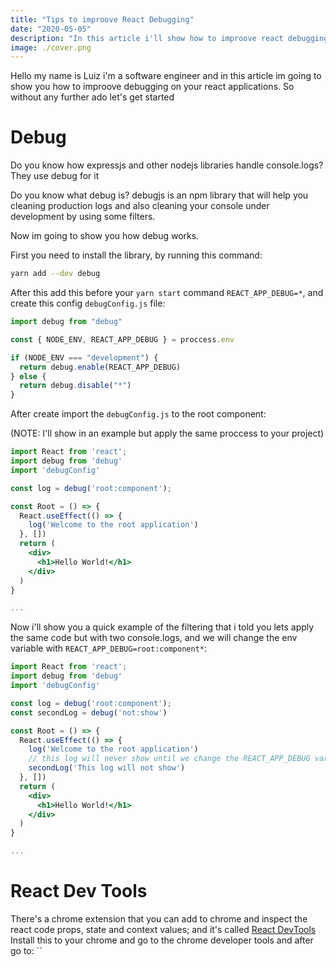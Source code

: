 ```yaml
---
title: "Tips to improove React Debugging"
date: "2020-05-05"
description: "In this article i'll show how to improove react debugging with some little tips using: Debug, React DevTools, and using the chrome debugging with breakpoints"
image: ./cover.png
---
```


Hello my name is Luiz i'm a software engineer and in this article im going to show you how to improove
debugging on your react applications.
So without any further ado let's get started

# Debug

Do you know how expressjs and other nodejs libraries handle console.logs? They use debug for it

Do you know what debug is? debugjs is an npm library that will help you cleaning production logs and also
cleaning your console under development by using some filters.

Now im going to show you how debug works.

First you need to install the library, by running this command:

```sh
yarn add --dev debug
```

After this add this before your `yarn start` command `REACT_APP_DEBUG=*`, and create this config `debugConfig.js` file:

```jsx
import debug from "debug"

const { NODE_ENV, REACT_APP_DEBUG } = proccess.env

if (NODE_ENV === "development") {
  return debug.enable(REACT_APP_DEBUG)
} else {
  return debug.disable("*")
}
```

After create import the `debugConfig.js` to the root component:

(NOTE: I'll show in an example but apply the same proccess to your project)

```jsx
import React from 'react';
import debug from 'debug'
import 'debugConfig'

const log = debug('root:component');

const Root = () => {
  React.useEffect(() => {
    log('Welcome to the root application')
  }, [])
  return (
    <div>
      <h1>Hello World!</h1>
    </div>
  )
}

...
```

Now i'll show you a quick example of the filtering that i told you lets apply the same code but with two console.logs,
and we will change the env variable with `REACT_APP_DEBUG=root:component*`:

```jsx
import React from 'react';
import debug from 'debug'
import 'debugConfig'

const log = debug('root:component');
const secondLog = debug('not:show')

const Root = () => {
  React.useEffect(() => {
    log('Welcome to the root application')
    // this log will never show until we change the REACT_APP_DEBUG variable
    secondLog('This log will not show')
  }, [])
  return (
    <div>
      <h1>Hello World!</h1>
    </div>
  )
}

...
```

# React Dev Tools

There's a chrome extension that you can add to chrome and inspect the react code props, state and context values; and it's called [React DevTools](https://chrome.google.com/webstore/detail/react-developer-tools/fmkadmapgofadopljbjfkapdkoienihi?hl=en) Install this to your chrome and go to the chrome developer tools and after go to: ``

<!--

I am sure that you already found a website with an image not loading, maybe you don't really cared that much, but a lot of users care and find it very irritating. It's something incredible simple to solve, that adds a solid value to your application/website.

What we will build, is a image component that can handle broken images, by having a fallback URL.
To start off, let's build a simple Image React component with Typescript.

```jsx
interface Props {
  url: string;
}

const Image: React.FC<Props> = ({ url, ...rest }) => <img src={url} {...rest} />
```

As you can see, it's just a component that returns a `img` tag, now to add the fallback url we can use the property `onError` that the `img` tag has and almost no one knows about it.

```jsx
interface Props {
  url: string;
  fallback?: string;
}

const handleImageError = fallback => event => (event.target.src = fallback)

const Image: React.FC<Props> = ({ url, fallback, ...rest }) => (
  <img src={url} onError={handleImageError(fallback)} {...rest} />
)
```

So if the main url fails, it will change the `src` from the image to the passed fallback url, which could be for example a default image. And it works! you can already try it, check the gif below on how to manually test it.

![gif](./fallback-image.gif)

Just change the URL to something non-existent and you will see that it will change the image source to the fallback one.
Now, how to test it with Jest? After long and painful hours of trying to test it properly, I found (with the help of the community), a not-too-bad solution, it's not the best, but at least we can test it properly.

```jsx
import React from "react"
import "@testing-library/jest-dom/extend-expect"
import { render, fireEvent, screen } from "@testing-library/react"
import Image from ".."

const imageUrl =
  "https://images.unsplash.com/photo-1531436107035-40b2e85b7a1b?ixlib=rb-1.2.1&amp;ixid=eyJhcHBfaWQiOjEyMDd9&amp;w=1000&amp;q=80"
const fallbackUrl =
  "https://images.unsplash.com/photo-1549880338-65ddcdfd017b?ixlib=rb-1.2.1&ixid=eyJhcHBfaWQiOjEyMDd9&auto=format&fit=crop&w=750&q=80"
const imageErrorUrl = "error://test"

describe("Image", () => {
  it("should render the fallback image if the main one has an error", () => {
    render(<Image src={imageErrorUrl} fallback={fallbackUrl} />)

    const image = screen.getByRole("img")
    expect(image).toHaveAttribute("src", imageErrorUrl)
    fireEvent.error(image) // Here we trigger the error event
    expect(image).toHaveAttribute("src", fallbackUrl) // and check if the src changed
  })
})
```

Remembering we need the `@testing-library/jest-dom/extend-expect` to be able to use the `toHaveAttribute` property.
It's a simple test, we are getting the image tag, forcing an error event to happen there, and checking if the image `src` has changed to the `fallbackUrl`.

That's it! now you have a simple image component with a fallback, that you can reuse it in your application. -->
